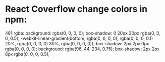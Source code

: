 # React Coverflow change colors in npm:

481 rgba:
background: rgba(0, 0, 0, 0);
box-shadow: 0 20px 20px rgba(0, 0, 0, 0.5);
-webkit-linear-gradient(bottom, rgba(0, 0, 0, 0), rgba(0, 0, 0, 0.1) 20%, rgba(0, 0, 0, 0) 30%, rgba(0, 0, 0, 0));
box-shadow: 2px 2px 0px rgba(0, 0, 0, 0);
background: rgba(96, 44, 234, 0.75);
box-shadow: 2px 2px 8px rgba(0, 0, 0, 0.5);